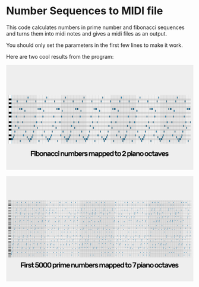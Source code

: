 # Number Sequences to MIDI file
This code calculates numbers in prime number and fibonacci sequences and turns them into midi notes and gives a midi files as an output.

You should only set the parameters in the first few lines to make it work.

Here are two cool results from the program:

![Fibonacci Sequence In MIDI](photos/fibo1920x1080.jpg?raw=true "Fibonacci Sequence In MIDI")

![First 5000 Prime Numbers in MIDI](photos/primes1920x1080.jpg?raw=true "First 5000 Prime Numbers in MIDI")
